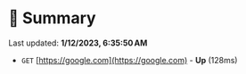 # 📖 Summary
Last updated: **1/12/2023, 6:35:50 AM**

- `GET` [https://google.com](https://google.com) - **Up** (128ms)
